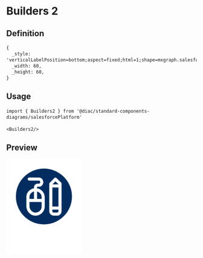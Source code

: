 # Builders 2

## Definition

```
{
  _style: 'verticalLabelPosition=bottom;aspect=fixed;html=1;shape=mxgraph.salesforce.builders2;',
  _width: 60,
  _height: 60,
}
```

## Usage

```
import { Builders2 } from '@diac/standard-components-diagrams/salesforcePlatform'

<Builders2/>
```

## Preview

<img src="./builders-2.png" width="200"/>
